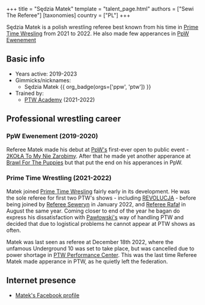 +++
title = "Sędzia Matek"
template = "talent_page.html"
authors = ["Sewi The Referee"]
[taxonomies]
country = ["PL"]
+++

Sędzia Matek is a polish wrestling referee best known from his time in [Prime Time Wresling](@/o/ptw.md) from 2021 to 2022. He also made few apperances in [PpW Ewenement](@/o/ppw.md)

## Basic info

* Years active: 2019-2023
* Gimmicks/nicknames:
  - Sędzia Matek {{ org_badge(orgs=['ppw', 'ptw']) }}
* Trained by:
  - [PTW Academy](@/o/ptw-academy.md) (2021-2022)
 
## Professional wrestling career

### PpW Ewenement (2019-2020)

Referee Matek made his debut at [PpW's](@/o/ppw.md) first-ever open to public event - [2KOŁA To My Nie Zarobimy](@/e/ppw/2019-12-07-ppw-2kola-to-my-nie-zarobimy.md). After that he made yet another apperance at [Brawl For The Puppies](@/e/ppw/2020-02-15-ppw-brawl-for-the-puppies.md) but that put the end on his apperances in PpW.

### Prime Time Wrestling (2021-2022)

Matek joined [Prime Time Wresling](@/o/ptw.md) fairly early in its development. He was the sole referee for first two PTW's shows - including [REVOLUCJA](@/e/ptw/2021-10-09-ptw-1-revolucja.md) - before being joined by [Referee Seweryn](@/w/sedzia-seweryn.md) in January 2022, and [Referee Rafał](@/w/alex-brave.md) in August the same year. Coming closer to end of the year he bagan do express his dissatisfaction with [Pawłowski's](@/w/pan-pawłowski.md) way of handling PTW and decided that due to logistical problems he cannot appear at PTW shows as often. 

Matek was last seen as referee at December 18th 2022, where the unfamous Underground 10 was set to take place, but was cancelled due to power shortage in [PTW Performance Center](@/v/ptw-targowa.md). This was the last time Referee Matek made apperance in PTW, as he quietly left the federation.

## Internet presence

* [Matek's Facebook profile](https://www.facebook.com/people/S%C4%99dzia-Matek/100076434254965/)

